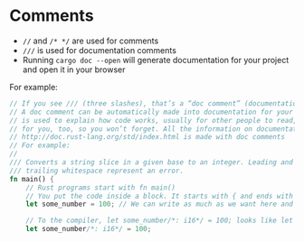 # Comments

* `//` and `/* */` are used for comments
* `///` is used for documentation comments
* Running `cargo doc --open` will generate documentation for your project and open it in your browser

For example:

```rust
// If you see /// (three slashes), that’s a “doc comment” (documentation comment)
// A doc comment can be automatically made into documentation for your code. Documentation
// is used to explain how code works, usually for other people to read, but it can be good
// for you, too, so you won’t forget. All the information on documentation pages like
// http://doc.rust-lang.org/std/index.html is made with doc comments
// For example:
//
/// Converts a string slice in a given base to an integer. Leading and
/// trailing whitespace represent an error.
fn main() {
    // Rust programs start with fn main()
    // You put the code inside a block. It starts with { and ends with }
    let some_number = 100; // We can write as much as we want here and the compiler won't look at it }

    // To the compiler, let some_number/*: i16*/ = 100; looks like let some_number = 100;
    let some_number/*: i16*/ = 100;
```
